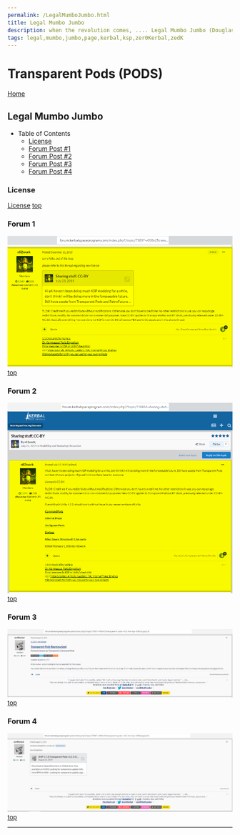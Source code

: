 ```yaml
---
permalink: /LegalMumboJumbo.html
title: Legal Mumbo Jumbo
description: when the revolution comes, .... Legal Mumbo Jumbo (Douglas Adams)
tags: legal,mumbo,jumbo,page,kerbal,ksp,zer0Kerbal,zedK
---
```


<!--
LegalMumboJumbo.md v1.0.5.1
Transparent Pods (PODS)
created: 01 Feb 2022
updated: 15 May 2022
-->

<script src="https://kit.fontawesome.com/0ea5493613.js" crossorigin="anonymous"></script>
<i class="fa-solid fa-file-contract fa-beat-fade fa-3x" style="--fa-beat-fade-opacity: 0.1; --fa-beat-fade-scale: 1.25;color: #6495ED" ></i>

# Transparent Pods (PODS)

[Home](./index.md)

## Legal Mumbo Jumbo

* Table of Contents
  * [License](#License)
  * [Forum Post #1](#Forum-1)
  * [Forum Post #2](#Forum-2)
  * [Forum Post #3](#Forum-3)
  * [Forum Post #4](#Forum-4)

### License

[License](./LegalMumboJumbo/License.md)
[top](#Legal-Mumbo-Jumbo)

### Forum 1

![Forum](./LegalMumboJumbo/FORUM-01.png)
[top](#Legal-Mumbo-Jumbo)

### Forum 2

![Forum](./LegalMumboJumbo/FORUM-02.png)
[top](#Legal-Mumbo-Jumbo)

### Forum 3

![Forum](./LegalMumboJumbo/FORUM-03.png)
[top](#Legal-Mumbo-Jumbo)

### Forum 4

![Forum](./LegalMumboJumbo/FORUM-04.png)
[top](#Legal-Mumbo-Jumbo)

---

<!-- this file CC BY-ND 4.0 by zer0Kerbal -->
